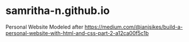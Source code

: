 # samritha-n.github.io
Personal Website
Modeled after https://medium.com/@ianjsikes/build-a-personal-website-with-html-and-css-part-2-a12ca00f5c1b
